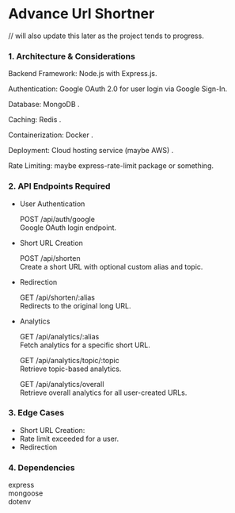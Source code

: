 # Advance Url Shortner

// will also update this later as the project tends to progress.

### 1. Architecture & Considerations

Backend Framework: Node.js with Express.js.

Authentication: Google OAuth 2.0 for user login via Google Sign-In. 

Database: MongoDB .

Caching: Redis . 

Containerization: Docker . 

Deployment: Cloud hosting service (maybe AWS) . 

Rate Limiting: maybe express-rate-limit package or something.

### 2. API Endpoints Required
 - User Authentication

    POST /api/auth/google \
    Google OAuth login endpoint.


 - Short URL Creation

    POST /api/shorten \
    Create a short URL with optional custom alias and topic.


 - Redirection
   
    GET /api/shorten/:alias \
    Redirects to the original long URL.

- Analytics 

    GET /api/analytics/:alias \
    Fetch analytics for a specific short URL.

    GET /api/analytics/topic/:topic \
    Retrieve topic-based analytics.
 
    GET /api/analytics/overall \
    Retrieve overall analytics for all user-created URLs.


### 3. Edge Cases
- Short URL Creation: 
- Rate limit exceeded for a user.
- Redirection

### 4. Dependencies

express \
mongoose \
dotenv

